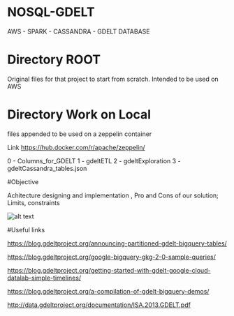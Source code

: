 # NOSQL-GDELT
AWS - SPARK - CASSANDRA - GDELT DATABASE


# Directory ROOT 
Original files for that project to start from scratch. Intended to be used on AWS 

# Directory Work on Local
files appended to be used on a zeppelin container   

Link https://hub.docker.com/r/apache/zeppelin/

0 - Columns_for_GDELT
1 - gdeltETL
2 - gdeltExploration 
3 - gdeltCassandra_tables.json


#Objective

Achitecture designing and implementation , Pro and Cons of our solution;
Limits, constraints



![alt text](https://raw.githubusercontent.com/username/projectname/branch/path/to/img.png)



#Useful links 

https://blog.gdeltproject.org/announcing-partitioned-gdelt-bigquery-tables/

https://blog.gdeltproject.org/google-bigquery-gkg-2-0-sample-queries/

https://blog.gdeltproject.org/getting-started-with-gdelt-google-cloud-datalab-simple-timelines/

https://blog.gdeltproject.org/a-compilation-of-gdelt-bigquery-demos/

http://data.gdeltproject.org/documentation/ISA.2013.GDELT.pdf
    
   

